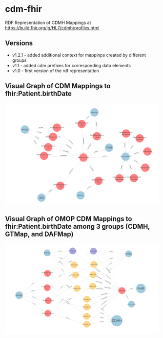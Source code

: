 # cdm-fhir
RDF Representation of CDMH Mappings at https://build.fhir.org/ig/HL7/cdmh/profiles.html

## Versions

* v1.2.1 - added additional context for mappinps created by different groups
* v1.1 - added cdm prefixes for corresponding data elements
* v1.0 - first version of the rdf representation

## Visual Graph of CDM Mappings to fhir:Patient.birthDate 

![fhir:Patient.birthDate](https://raw.githubusercontent.com/fhircat/cdm-fhir/master/Patient.birthDate-v1.1.png "CDM Mappings to fhir:Patient.birthDate")

## Visual Graph of OMOP CDM Mappings to fhir:Patient.birthDate among 3 groups (CDMH, GTMap, and DAFMap)

![fhir:Patient.birthDate](https://raw.githubusercontent.com/fhircat/cdm-fhir/master/Patient.birthDate-v1.2.1.png "OMOP CDM Mappings to fhir:Patient.birthDate")
